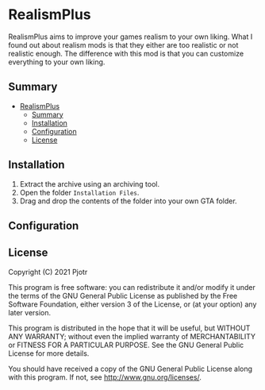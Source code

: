 # RealismPlus

RealismPlus aims to improve your games realism to your own liking. What I found out about realism mods is that they either are too realistic or not realistic enough. The difference with this mod is that you can customize everything to your own liking.

## Summary

- [RealismPlus](#realismplus)
  - [Summary](#summary)
  - [Installation](#installation)
  - [Configuration](#configuration)
  - [License](#license)

## Installation

1. Extract the archive using an archiving tool.
2. Open the folder `Installation Files`.
3. Drag and drop the contents of the folder into your own GTA folder.

## Configuration

## License

Copyright (C) 2021  Pjotr

This program is free software: you can redistribute it and/or modify
it under the terms of the GNU General Public License as published by
the Free Software Foundation, either version 3 of the License, or
(at your option) any later version.

This program is distributed in the hope that it will be useful,
but WITHOUT ANY WARRANTY; without even the implied warranty of
MERCHANTABILITY or FITNESS FOR A PARTICULAR PURPOSE.  See the
GNU General Public License for more details.

You should have received a copy of the GNU General Public License
along with this program.  If not, see <http://www.gnu.org/licenses/>.
